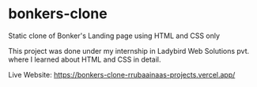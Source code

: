 # bonkers-clone
Static clone of Bonker's Landing page using HTML and CSS only

This project was done under my internship in Ladybird Web Solutions pvt. where I learned about HTML and CSS in detail.

Live Website: https://bonkers-clone-rrubaainaas-projects.vercel.app/ 

